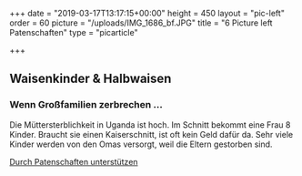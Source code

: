 +++
date = "2019-03-17T13:17:15+00:00"
height = 450
layout = "pic-left"
order = 60
picture = "/uploads/IMG_1686_bf.JPG"
title = "6 Picture left Patenschaften"
type = "picarticle"

+++
## **Waisenkinder & Halbwaisen**

### **Wenn Großfamilien zerbrechen ...**

Die Müttersterblichkeit in Uganda ist hoch. Im Schnitt bekommt eine Frau 8 Kinder. Braucht sie einen Kaiserschnitt, ist oft kein Geld dafür da. Sehr viele Kinder werden von den Omas versorgt, weil die Eltern gestorben sind.

[Durch Patenschaften unterstützen]()